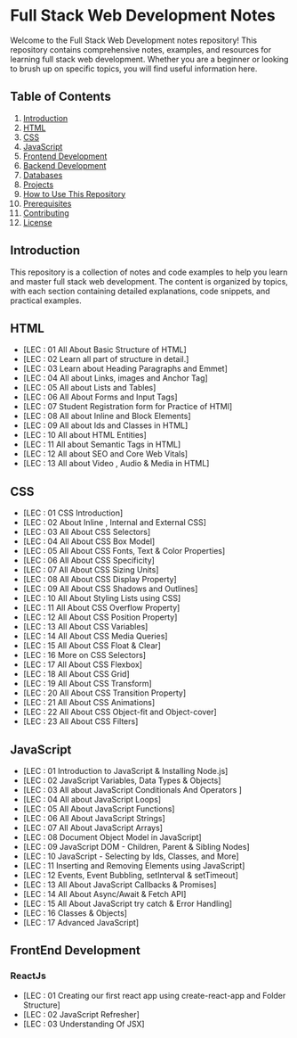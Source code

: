 # Full Stack Web Development Notes
Welcome to the Full Stack Web Development notes repository! 
This repository contains comprehensive notes, examples, and resources for learning full stack web development. Whether you are a beginner or looking to brush up on specific topics, you will find useful information here.
## Table of Contents
1. [Introduction](#introduction)
2. [HTML](#html)
3. [CSS](#css)
4. [JavaScript](#javascript)
5. [Frontend Development](#frontend-development)
6. [Backend Development](#backend-development)
7. [Databases](#databases)
8. [Projects](#projects)
9. [How to Use This Repository](#how-to-use-this-repository)
10. [Prerequisites](#prerequisites)
11. [Contributing](#contributing)
12. [License](#license)

## Introduction

This repository is a collection of notes and code examples to help you learn and master full stack web development. The content is organized by topics, with each section containing detailed explanations, code snippets, and practical examples.

## HTML
- [LEC : 01 All About Basic Structure of HTML]
- [LEC : 02 Learn all part of structure in detail.]
- [LEC : 03 Learn about Heading Paragraphs and Emmet]
- [LEC : 04 All about Links, images and Anchor Tag]
- [LEC : 05 All about Lists and Tables]
- [LEC : 06 All About Forms and Input Tags]
- [LEC : 07 Student Registration form for Practice of HTMl]
- [LEC : 08 All about Inline and Block Elements]
- [LEC : 09 All about Ids and Classes in HTML]
- [LEC : 10 All about HTML Entities]
- [LEC : 11 All about Semantic Tags in HTML]
- [LEC : 12 All about SEO and Core Web Vitals]
- [LEC : 13 All about Video , Audio & Media in HTML]

## CSS
- [LEC : 01 CSS Introduction]
- [LEC : 02 About Inline , Internal and External CSS]
- [LEC : 03 All About CSS Selectors]
- [LEC : 04 All About CSS Box Model]
- [LEC : 05 All About CSS Fonts, Text & Color Properties]
- [LEC : 06 All About CSS Specificity]
- [LEC : 07 All About CSS Sizing Units]
- [LEC : 08 All About CSS Display Property]
- [LEC : 09 All About CSS Shadows and Outlines]
- [LEC : 10 All About Styling Lists using CSS]
- [LEC : 11 All About CSS Overflow Property]
- [LEC : 12 All About CSS Position Property]
- [LEC : 13 All About CSS Variables]
- [LEC : 14 All About CSS Media Queries]
- [LEC : 15 All About CSS Float & Clear]
- [LEC : 16 More on CSS Selectors]
- [LEC : 17 All About CSS Flexbox]
- [LEC : 18 All About CSS Grid]
- [LEC : 19 All About CSS Transform]
- [LEC : 20 All About CSS Transition Property]
- [LEC : 21 All About CSS Animations]
- [LEC : 22 All About CSS Object-fit and Object-cover]
- [LEC : 23 All About CSS Filters]

## JavaScript
- [LEC : 01 Introduction to JavaScript & Installing Node.js]
- [LEC : 02 JavaScript Variables, Data Types & Objects]
- [LEC : 03 All about JavaScript Conditionals And Operators ]
- [LEC : 04 All about JavaScript Loops]
- [LEC : 05 All About JavaScript Functions]
- [LEC : 06 All About JavaScript Strings]
- [LEC : 07 All About JavaScript Arrays]
- [LEC : 08 Document Object Model in JavaScript]
- [LEC : 09 JavaScript DOM - Children, Parent & Sibling Nodes]
- [LEC : 10 JavaScript - Selecting by Ids, Classes, and More]
- [LEC : 11 Inserting and Removing Elements using JavaScript]
- [LEC : 12 Events, Event Bubbling, setInterval & setTimeout]
- [LEC : 13 All About JavaScript Callbacks & Promises]
- [LEC : 14 All About Async/Await & Fetch API]
- [LEC : 15 All About JavaScript try catch & Error Handling]
- [LEC : 16 Classes & Objects]
- [LEC : 17 Advanced JavaScript]

## FrontEnd Development
### ReactJs
- [LEC : 01 Creating our first react app using create-react-app and Folder Structure]
- [LEC : 02 JavaScript Refresher]
- [LEC : 03 Understanding Of JSX]
